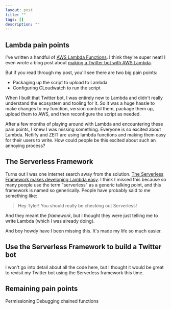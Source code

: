 ```yaml
---
layout: post
title: ""
tags: []
description: ""
---
```


## Lambda pain points 

I've written a handful of [AWS Lambda Functions](https://aws.amazon.com/lambda/). I think they're super neat! I even wrote a blog post about [making a Twitter bot with AWS Lambda](https://ogdenstudios.xyz/2019/05/21/how-to-build-a-twitter-bot-with-aws-lambda.html). 

But if you read through my post, you'll see there are two big pain points: 

* Packaging up the script to upload to Lambda
* Configuring CLoudwatch to run the script 

When I built that Twitter bot, I was entirely new to Lambda and didn't really understand the ecosystem and tooling for it. So it was a huge hassle to make changes to my function, version control them, package them up, upload them to AWS, and then reconfigure the script as needed. 

After a few months of playing around with Lambda and encountering these pain points, I knew I was missing something. Everyone is so excited about Lambda. Netlify and ZEIT are using lambda functions and making them easy for their users to write. How could people be this excited about such an annoying process? 

## The Serverless Framework 

Turns out I was one internet search away from the solution. [The Serverless Framework makes developing Lambda easy](https://serverless.com/). I think I missed this because so many people use the term "serverless" as a generic talking point, and this framework is named so generically. People have probably said to me something like: 

> Hey Tyler! You should really be checking out Serverless! 

And they meant the *framework*, but I thought they were just telling me to write Lambda (which I was already doing). 

And boy howdy have I been missing this. It's made my life so much easier. 

## Use the Serverless Framework to build a Twitter bot 

I won't go into detail about all the code here, but I thought it would be great to revisit my Twitter bot using the Serverless framework this time. 

## Remaining pain points

Permissioning 
Debugging chained functions 